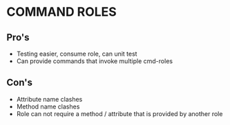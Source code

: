 COMMAND ROLES
=============

Pro's
-----
* Testing easier, consume role, can unit test
* Can provide commands that invoke multiple cmd-roles


Con's
-----
* Attribute name clashes
* Method name clashes
* Role can not require a method / attribute that is provided by another role
